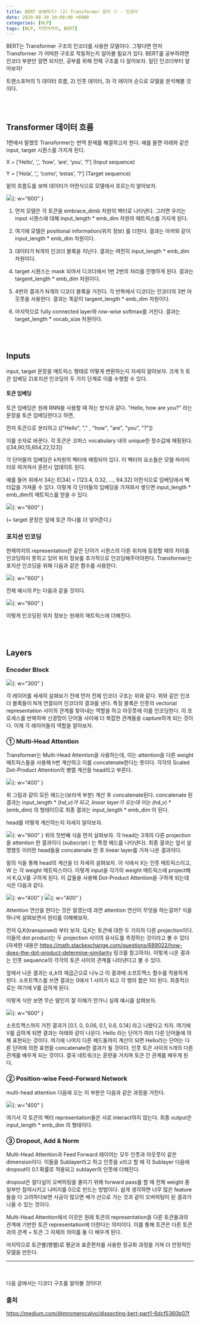```yaml
---
title: BERT 분해하기! (2) Transformer 원리 ① - 인코더
date: 2020-08-30 10:00:00 +0900
categories: [NLP]
tags: [NLP, 자연어처리, BERT]
---
```


BERT는 Transformer 구조의 인코더를 사용한 모델이다.
그렇다면 먼저 Transformer 가 어떠한 구조로 작동하는지 알아볼 필요가 있다.
BERT를 공부하려면 인코더 부분만 알면 되지만, 공부를 위해 전체 구조를 다 알아보자.
일단 인코더부터 알아보자!

트랜스포머의 1) 데이터 흐름, 2) 인풋 데이터, 3) 각 레이어 순으로 모델을 분석해볼 것이다.

<br/> <br/>

## Transformer 데이터 흐름

1편에서 말했듯 Transformer는 번역 문제를 해결하고자 한다. 예를 들면 아래와 같은 input, target 시퀀스를 가지게 된다.

X = [‘Hello’, ‘,’, ‘how’, ‘are’, ‘you’, ‘?’] (Input sequence)  

Y = [‘Hola’, ‘,’, ‘como’, ‘estas’, ‘?’] (Target sequence)

밑의 흐름도를 보며 데이터가 어떤식으로 모델에서 흐르는지 알아보자.

![](/assets/images/bert2-1.png){: w="600" }

1. 먼저 모델은 각 토큰을 embrace_dimb 차원의 벡터로 나타낸다. 그러면 우리는 input 시퀀스에 대해 input_length * emb_dim 차원의 매트릭스를 가지게 된다.

2. 여기에 모델은 positional information(위치 정보) 를 더한다. 결과는 아까와 같이 input_length * emb_dim 차원이다.

3. 데이터가 N개의 인코더 블록을 지난다. 결과는 여전히 input_length * emb_dim 차원이다.

4. target 시퀀스는 mask 되어서 디코더에서 1번 2번의 처리를 진행하게 된다. 결과는 targent_length * emb_dim 차원이다.

5. 4번의 결과가 N개의 디코더 블록을 거친다. 각 반복에서 디코더는 인코더의 3번 아웃풋을 사용한다. 결과는 똑같이 targent_length * emb_dim 차원이다.

6. 마지막으로 fully connected layer와 row-wise softmax를 거친다. 결과는 target_length * vocab_size 차원이다.


<br/> <br/>

## Inputs


input, target 문장을 매트릭스 형태로 어떻게 변환하는지 자세히 알아보자. 크게 1) 토큰 임베딩 2)포지션 인코딩의 두 가지 단계로 이를 수행할 수 있다.

#### 토큰 임베딩

토큰 임베딩은 원래 RNN을 사용할 때 하는 방식과 같다. "Hello, how are you?" 라는 문장을 토큰 임베딩한다고 하면,

먼저 토큰으로 분리하고 (["Hello", "," , "how", "are", "you", "?"])

이를 숫자로 바꾼다. 각 토큰은 코퍼스 vocabulary 내의 unique한 정수값에 매핑된다. ([34,90,15,654,22,123])

각 단어들의 임베딩은 k차원의 벡터에 매핑되어 있다. 이 벡터의 요소들은 모델 파라미터로 여겨져서 훈련시 업데이트 된다.

예를 들어 위에서 34는 E[34] = [123.4, 0.32, ..., 94.32] 이런식으로 임베딩에서 벡터값을 가져올 수 있다. 이렇게 각 단어들의 임베딩을 가져와서 쌓으면 input_length * emb_dim의 매트릭스를 얻을 수 있다.

![](/assets/images/bert2-2.png){: w="600" }

(+ target 문장은 앞에 <SS> 토큰 하나를 더 넣어준다.)


### 포지션 인코딩

현재까지의 representation은 같은 단어가 시퀀스의 다른 위치에 등장할 때의 차이를 인코딩하지 못하고 있어 위치 정보를 추가적으로 인코딩해주어야한다. Transformer는 포지션 인코딩을 위해 다음과 같은 함수를 사용한다.

![](/assets/images/bert2-3.png){: w="600" }


 전체 예시의 P는 다음과 같을 것이다.

![](/assets/images/bert2-4.png){: w="600" }


 이렇게 인코딩된 위치 정보는 원래의 매트릭스에 더해진다.

<br/> <br/>

## Layers

### Encoder Block
![](/assets/images/bert2-11.png){: w="300" }

각 레이어를 세세히 살펴보기 전에 먼저 전체 인코더 구조는 위와 같다. 위와 같은 인코더 블록들이 N개 연결되어 인코더의 결과를 낸다. 특정 블록은 인풋의 vectorial representation 사이의 관계를 찾아내는 역할을 하고 아웃풋에 이를 인코딩한다. 이 프로세스를 반복하며 신경망이 단어들 사이에 더 복잡한 관계들을 capture하게 되는 것이다. 이제 각 레이어들의 역할을 알아보자.

### ① Multi-Head Attention

Transformer는 Multi-Head Attention을 사용하는데, 이는 attention을 다른 weight 매트릭스들을 사용해 h번 계산하고 이를 concatenate한다는 뜻이다. 각각의 Scaled Dot-Product Attention의 병렬 계산을 head라고 부른다.

![](/assets/images/bert2-5.png){: w="400" }


위 그림과 같이 모든 헤드는(보라색 부분) 계산 후 concatenate된다. concatenate 된 결과는 input_length * (h*d_v)가 되고, linear layer가 오는데 이는 (h*d_v) * (emb_dim) 의 형태이므로 최종 결과는 input_length * emb_dim 이 된다.

head를 어떻게 계산하는지 자세히 알아보자.

![](/assets/images/bert2-6.png){: w="600" }
위의 첫번째 식을 먼저 살펴보자. 각 head는 3개의 다른 projection을 attention 한 결과이다 (subscript i 는 특정 헤드를 나타낸다). 최종 결과는 앞서 설명했듯 이러한 head들을 concatenate 한 후 linear layer를 거쳐 나온 결과이다.

밑의 식을 통해 head의 계산을 더 자세히 살펴보자. 이 식에서 X는 인풋 매트릭스이고, W 는 각 weight 매트릭스이다. 이렇게 input을 각가의 weight 매트릭스에 project해서 K,Q,V를 구하게 된다. 이 값들을 사용해 Dot-Product Attention을 구하게 되는데 식은 다음과 같다.

![](/assets/images/bert2-7.png){: w="400" }
![](/assets/images/bert2-8.png){: w="400" }


Attention 연산을 한다는 것은 알겠는데 과연 attention 연산이 무엇을 하는걸까? 식을 하나씩 살펴보면서 원리를 이해해보자.

먼저 Q,K(transposed) 부터 보자. Q,K는 토큰에 대한 두 가지의 다른 projection이다. 이들의 dot product는 두 projection 사이의 유사도를 측정하는 것이라고 볼 수 있다(자세한 내용은 https://math.stackexchange.com/questions/689022/how-does-the-dot-product-determine-similarity 링크를 참고하자). 이렇게 나온 결과는 인풋 sequence의 각각의 토큰 사이의 관계를 나타낸다고 볼 수 있다.

앞에서 나온 결과는 d_k의 제곱근으로 나누고 이 결과에 소프트맥스 함수를 적용하게 된다. 소프트맥스를 쓰면 결과는 0에서 1 사이가 되고 각 행의 합은 1이 된다. 최종적으로는 여기에 V를 곱하게 된다.

이렇게 식만 보면 무슨 말인지 잘 이해가 안가니 실제 예시를 살펴보자.

![](/assets/images/bert2-9.png){: w="600" }


소프트맥스까지 거친 결과가 [0.1, 0, 0.06, 0.1, 0.6, 0.14] 라고 나왔다고 치자. 여기에 V를 곱하게 되면 결과는 아래와 같이 나온다. Hello 라는 단어가 여러 다른 단어들에 의해 표현되는 것이다. 여기에 나머지 다른 헤드들까지 계산이 되면 Hello라는 단어는 다른 단어에 의한 표현을 concatenate한 결과가 될 것이다. 인풋 토큰 사이의 h개의 다른 관계를 배우게 되는 것이다. 결국 네트워크는 훈련을 거치며 토큰 간 관계를 배우게 된다.



### ② Position-wise Feed-Forward Network

multi-head attention 다음에 오는 이 부분은 다음과 같은 과정을 거친다.

![](/assets/images/bert2-10.png){: w="400" }

여기서 각 토큰의 벡터 representation들은 서로 interact하지 않는다. 최종 output은 input_length * emb_dim 의 형태이다.

### ③ Dropout, Add & Norm

Multi-Head Attention과 Feed Forward 레이어는 모두 인풋과 아웃풋이 같은 dimension이다. 이들을 Sublayer라고 하고 인풋을 x라고 할 때 각 Sublayer 다음에 dropout이 0.1 확률로 적용되고 sublayer의 인풋에 더해진다.

dropout은 알다싶이 오버피팅을 줄이기 위해 forward pass를 할 때 전체 weight 중 일부만 참여시키고 나머지를 0으로 만드는 방법이다. 쉽게 생각하면 너무 많은 feature들을 다 고려하다보면 사공이 많으면 배가 산으로 가는 것과 같이 오버피팅이 된 결과가 나올 수 있는 것이다.

Multi-Head Attention에서 이것은 원래 토큰의 representation을 다른 토큰들과의 관계에 기반한 토큰 representation에 더한다는 의미이다. 이를 통해 토큰은 다른 토큰과의 관계 + 토큰 그 자체의 의미를 둘 다 배우게 된다.

마지막으로 토큰별(행별)로 평균과 표준편차를 사용한 정규화 과정을 거쳐 더 안정적인 모델을 만든다.


-------
<br/><br/>
다음 글에서는 디코더 구조를 알아볼 것이다!

### 출처

https://medium.com/@mromerocalvo/dissecting-bert-part1-6dcf5360b07f
